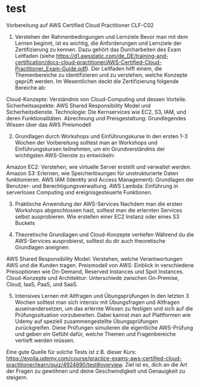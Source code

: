 # test


Vorbereitung auf AWS Certified Cloud Practitioner CLF-C02

  1. Verstehen der Rahmenbedingungen und Lernziele
Bevor man mit dem Lernen beginnt, ist es wichtig, die Anforderungen und Lernziele der Zertifizierung zu kennen. Dazu gehört das Durcharbeiten des Exam Leitfaden
(siehe https://d1.awsstatic.com/de_DE/training-and-certification/docs-cloud-practitioner/AWS-Certified-Cloud-Practitioner_Exam-Guide.pdf).
Der Leitfaden hilft einem, die Themenbereiche zu identifizieren und zu verstehen, welche Konzepte geprüft werden. Im Wesentlichen deckt die Zertifizierung folgende Bereiche ab:

Cloud-Konzepte: Verständnis von Cloud-Computing und dessen Vorteile.
Sicherheitsaspekte: AWS Shared Responsibility Model und Sicherheitsdienste.
Technologie: Die Kernservices wie EC2, S3, IAM, und deren Funktionalitäten.
Abrechnung und Preisgestaltung: Grundlegendes Wissen über das AWS Preismodell

2. Grundlagen durch Workshops und Einführungskurse
In den ersten 1-3 Wochen der Vorbereitung solltest man an Workshops und Einführungskursen teilnehmen, um ein Grundverständnis der wichtigsten AWS-Dienste zu entwickeln:

Amazon EC2: Verstehen, wie virtuelle Server erstellt und verwaltet werden.
Amazon S3: Erlernen, wie Speicherlösungen für unstrukturierte Daten funktionieren.
AWS IAM (Identity and Access Management): Grundlagen der Benutzer- und Berechtigungsverwaltung.
AWS Lambda: Einführung in serverloses Computing und ereignisgesteuerte Funktionen.

3. Praktische Anwendung der AWS-Services
Nachdem man die ersten Workshops abgeschlossen hast, solltest man die erlernten Services selbst ausprobieren. 
 Wie erstellen einer EC2 Instanz oder eines S3 Buckets

4. Theoretische Grundlagen und Cloud-Konzepte vertiefen
Während du die AWS-Services ausprobierst, solltest du dir auch theoretische Grundlagen aneignen:

AWS Shared Responsibility Model: Verstehen, welche Verantwortungen AWS und die Kunden tragen.
Preismodell von AWS: Einblick in verschiedene Preisoptionen wie On-Demand, Reserved Instances und Spot Instances.
Cloud-Konzepte und Architektur: Unterschiede zwischen On-Premise, Cloud, IaaS, PaaS, und SaaS.

5. Intensives Lernen mit Altfragen und Übungsprüfungen
In den letzten 3 Wochen solltest man sich intensiv mit Übungsfragen und Altfragen auseinandersetzen, um das erlernte Wissen zu festigen und sich auf die Prüfungssituation vorzubereiten. Dabei kannst man auf Plattformen wie Udemy auf speziell zusammengestellte Übungsprüfungen zurückgreifen. Diese Prüfungen simulieren die eigentliche AWS-Prüfung und geben ein Gefühl dafür, welche Themen und Fragenbereiche vertieft werden müssen.

Eine gute Quelle für solche Tests ist z.B. dieser Kurs:  https://evoila.udemy.com/course/practice-exams-aws-certified-cloud-practitioner/learn/quiz/4924890/test#overview. Ziel ist es, dich an die Art der Fragen zu gewöhnen und deine Geschwindigkeit und Genauigkeit zu steigern.








